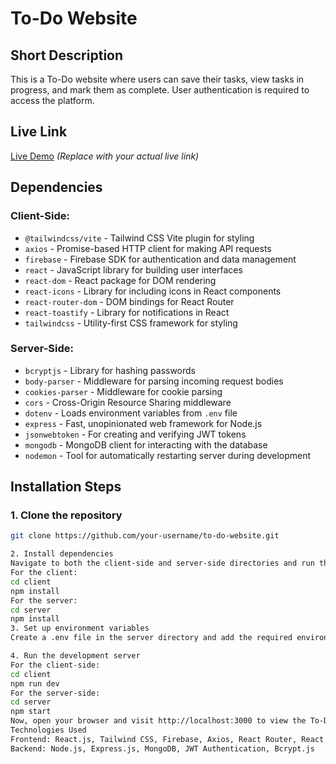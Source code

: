 # To-Do Website

## Short Description
This is a To-Do website where users can save their tasks, view tasks in progress, and mark them as complete. User authentication is required to access the platform.

## Live Link
[Live Demo](https://your-live-demo-link.com) *(Replace with your actual live link)*

## Dependencies

### Client-Side:
- `@tailwindcss/vite` - Tailwind CSS Vite plugin for styling
- `axios` - Promise-based HTTP client for making API requests
- `firebase` - Firebase SDK for authentication and data management
- `react` - JavaScript library for building user interfaces
- `react-dom` - React package for DOM rendering
- `react-icons` - Library for including icons in React components
- `react-router-dom` - DOM bindings for React Router
- `react-toastify` - Library for notifications in React
- `tailwindcss` - Utility-first CSS framework for styling

### Server-Side:
- `bcryptjs` - Library for hashing passwords
- `body-parser` - Middleware for parsing incoming request bodies
- `cookies-parser` - Middleware for cookie parsing
- `cors` - Cross-Origin Resource Sharing middleware
- `dotenv` - Loads environment variables from `.env` file
- `express` - Fast, unopinionated web framework for Node.js
- `jsonwebtoken` - For creating and verifying JWT tokens
- `mongodb` - MongoDB client for interacting with the database
- `nodemon` - Tool for automatically restarting server during development

## Installation Steps

### 1. Clone the repository
```bash
git clone https://github.com/your-username/to-do-website.git

2. Install dependencies
Navigate to both the client-side and server-side directories and run the following commands:
For the client:
cd client
npm install
For the server:
cd server
npm install
3. Set up environment variables
Create a .env file in the server directory and add the required environment variables like your Firebase credentials and MongoDB connection string.

4. Run the development server
For the client-side:
cd client
npm run dev
For the server-side:
cd server
npm start
Now, open your browser and visit http://localhost:3000 to view the To-Do website.
Technologies Used
Frontend: React.js, Tailwind CSS, Firebase, Axios, React Router, React Toastify
Backend: Node.js, Express.js, MongoDB, JWT Authentication, Bcrypt.js